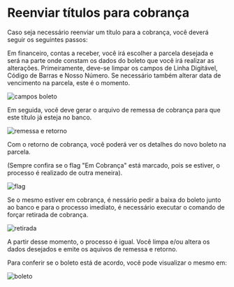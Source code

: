 # Reenviar títulos para cobrança 

Caso seja necessário reenviar um título para a cobrança, você deverá seguir os seguintes passos:

Em financeiro, contas a receber, você irá escolher a parcela desejada e será na parte onde constam os dados do boleto que você irá realizar as alterações.
Primeiramente, deve-se limpar os campos de Linha Digitável, Código de Barras e Nosso Número.
Se necessário também alterar data de vencimento na parcela, este é o momento. 

![campos boleto](https://raw.githubusercontent.com/netforcews/docs-erp/master/financeiro/imagens/campos%20boleto.jpg)

Em seguida, você deve gerar o arquivo de remessa de cobrança para que este título já esteja no banco.

![remessa e retorno](https://raw.githubusercontent.com/netforcews/docs-erp/master/financeiro/imagens/remessa%20e%20retorno.jpg)

Com o retorno de cobrança, você poderá ver os detalhes do novo boleto na parcela.

(Sempre confira se o flag "Em Cobrança" está marcado, pois se estiver, o processo é realizado de outra meneira).

![flag](https://raw.githubusercontent.com/netforcews/docs-erp/master/financeiro/imagens/flag.jpg)

Se o mesmo estiver em cobrança, é nessário pedir a baixa do boleto junto ao banco e para o processo imediato, é necessário executar o comando de forçar retirada de cobrança.

![retirada](https://raw.githubusercontent.com/netforcews/docs-erp/master/financeiro/imagens/retirada.jpg)

A partir desse momento, o processo é igual. Você limpa e/ou altera os dados desejados e emite os aquivos de remessa e retorno.

Para conferir se o boleto está de acordo, você pode visualizar o mesmo em: 

![boleto](https://raw.githubusercontent.com/netforcews/docs-erp/master/financeiro/imagens/boleto.jpg)

